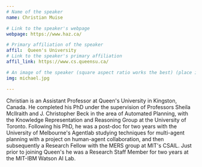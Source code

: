 ```yaml
---
# Name of the speaker
name: Christian Muise

# Link to the speaker's webpage
webpage: https://www.haz.ca/

# Primary affiliation of the speaker
affil:  Queen's University
# Link to the speaker's primary affiliation
affil_link: https://www.cs.queensu.ca/

# An image of the speaker (square aspect ratio works the best) (place in the `assets/img/speakers` directory)
img: michael.jpg

---
```


<!-- Whatever you write below will show up as the speaker's bio -->

Christian is an Assistant Professor at Queen's University in Kingston, Canada. He completed his PhD under the supervision of Professors Sheila McIlraith and J. Christopher Beck in the area of Automated Planning, with the Knowledge Representation and Reasoning Group at the University of Toronto. Following his PhD, he was a post-doc for two years with the University of Melbourne's Agentlab studying techniques for multi-agent planning with a project on human-agent collaboration, and then subsequently a Research Fellow with the MERS group at MIT's CSAIL. Just prior to joining Queen's he was a Research Staff Member for two years at the MIT-IBM Watson AI Lab.